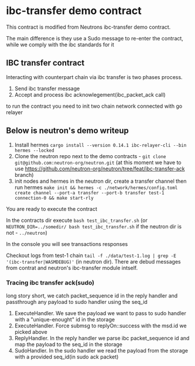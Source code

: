 # ibc-transfer demo contract
This contract is modified from Neutrons ibc-transfer demo contract.

The main difference is they use a Sudo message to re-enter the contract, while we comply with the ibc standards for it

## IBC transfer contract
Interacting with counterpart chain via ibc transfer is two phases process.
1. Send ibc transfer message
2. Accept and process ibc acknowlegement(ibc_packet_ack call)

to run the contract you need to init two chain network connected with go relayer


## Below is neutron's demo writeup
1) Install hermes `cargo install --version 0.14.1 ibc-relayer-cli --bin hermes --locked`
2) Clone the neutron repo next to the demo contracts - `git clone git@github.com:neutron-org/neutron.git` (at this moment we have to use https://github.com/neutron-org/neutron/tree/feat/ibc-transfer-ack branch)
3) init nodes and hermes in the neutron dir, create a transfer channel then run hermes  `make init && hermes -c ./network/hermes/config.toml create channel --port-a transfer --port-b transfer test-1 connection-0 && make start-rly`

You are ready to execute the contract

In the contracts dir execute `bash test_ibc_transfer.sh` (or `NEUTRON_DIR=../somedir/ bash test_ibc_transfer.sh` if the neutron dir is not - `../neutron`)

In the console you will see transactions responses

Checkout logs from test-1 chain
`tail -f ./data/test-1.log | grep -E '(ibc-transfer|WASMDEBUG)'` (in neutron dir). There are debud messages from contrat and neutron's ibc-transfer module intself.

### Tracing ibc transfer ack(sudo)
long story short, we catch packet_sequence id in the reply handler and passthrough any payload to sudo handler using the seq_id

1) ExecuteHandler. We save the payload we want to pass to sudo handler with a "unique-enought" id in the storage
2) ExecuteHandler. Force submsg to replyOn::success with the msd.id we picked above
3) ReplyHandler. In the reply handler we parse ibc packet_sequence id and map the payload to the seq_id in the storage
4) SudoHandler. In the sudo handler we read the payload from the storage with a provided seq_id(in sudo ack packet)
